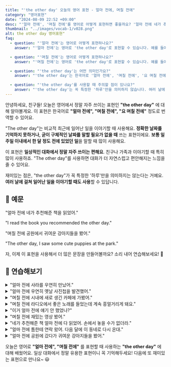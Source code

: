```yaml
---
title: "'the other day' 오늘의 영어 표현 - 얼마 전에, 며칠 전에"
category: "영어표현"
date: "2024-08-09 22:52 +09:00"
desc: "'얼마 전에', '며칠 전에'를 영어로 어떻게 표현하면 좋을까요? '얼마 전에 네가 추천해준 책을 읽었어', '며칠 전에 공원에서 귀여운 강아지들을 봤어' 등을 영어로 표현하는 법을 배워봅시다. 다양한 예문을 통해서 연습하고 본인의 표현으로 만들어 보세요."
thumbnail: "../images/vocab-1/v028.png"
alt: the other day 영어표현"
faq:
  - question: "'얼마 전에'는 영어로 어떻게 표현하나요?"
    answer: "'얼마 전에'는 영어로 'the other day'로 표현할 수 있습니다. 예를 들어, 'I saw Tom the other day'는 '얼마 전에 톰을 봤어'라는 의미입니다."

  - question: "'며칠 전에'는 영어로 어떻게 표현하나요?"
    answer: "'며칠 전에'는 영어로 'the other day'로 표현할 수 있습니다. 예를 들어, 'The other day, I found an old photo album'은 '며칠 전에 옛날 사진첩을 발견했어'라는 뜻입니다."

  - question: "'the other day'는 어떤 의미인가요?"
    answer: "'the other day'는 한국어로 '얼마 전에', '며칠 전에', '요 며칠 전에' 등으로 번역될 수 있습니다. 비교적 최근에 일어난 일을 이야기할 때 사용하며, 정확한 날짜를 언급할 필요가 없을 때 쓰는 표현입니다."

  - question: "'the other day'를 사용할 때 주의할 점이 있나요?"
    answer: "'the other day'는 꼭 특정한 '하루'만을 의미하지 않습니다. 여러 날에 걸쳐 일어난 일을 이야기할 때도 사용할 수 있습니다. 또한, 일상적인 대화에서 자주 사용되는 표현이므로 친구나 가족과 대화할 때 자연스럽게 사용할 수 있습니다."
---
```


안녕하세요, 친구들! 오늘은 영어에서 정말 자주 쓰이는 표현인 **"the other day"** 에 대해 알아볼게요. 이 표현은 한국어로 **"얼마 전에", "며칠 전에", "요 며칠 전에"** 정도로 번역할 수 있어요.

"The other day"는 비교적 최근에 일어난 일을 이야기할 때 사용해요. **정확한 날짜를 기억하지 못하거나, 굳이 구체적인 날짜를 말할 필요가 없을 때** 쓰는 표현이에요. **보통 일주일 이내에서 한 달 정도 전에 있었던 일**을 말할 때 많이 사용해요.

이 표현은 **일상적인 대화에서 정말 자주 쓰이는 편해요**. 친구나 가족과 이야기할 때 특히 많이 사용하죠. "The other day"를 사용하면 대화가 더 자연스럽고 편안해지는 느낌을 줄 수 있어요.

재미있는 점은, "the other day"가 꼭 특정한 '하루'만을 의미하지는 않는다는 거예요. **여러 날에 걸쳐 일어난 일을 이야기할 때도 사용**할 수 있답니다.

## 📖 예문

"얼마 전에 네가 추천해준 책을 읽었어."

"I read the book you recommended the other day."

"며칠 전에 공원에서 귀여운 강아지들을 봤어."

"The other day, I saw some cute puppies at the park."

자, 이제 이 표현을 사용해서 더 많은 문장을 만들어볼까요? 소리 내어 연습해보세요! 🚀

## 💬 연습해보기

<details>
<summary>"얼마 전에 사라를 우연히 만났어."</summary>
<span>"I ran into Sarah the other day."</span>
</details>

<details>
<summary>"얼마 전에 우연히 옛날 사진첩을 발견했어."</summary>
<span>"I <a href="/blog/친구를-우연히-만났어-영어표현/">came across</a> an old photo album the other day."</span>
</details>

<details>
<summary>"며칠 전에 시내에 새로 생긴 카페에 가봤어."</summary>
<span>"The other day, I tried that new coffee shop downtown."</span>
</details>

<details>
<summary>"며칠 전에 라디오에서 좋은 노래를 들었는데 계속 흥얼거리게 돼요."</summary>
<span>"I heard a fantastic song on the radio the other day and can’t stop humming it."</span>
</details>

<details>
<summary>"이거 얼마 전에 얘기 안 했었나?"</summary>
<span>"Didn't we just talk about this the other day?."</span>
</details>

<details>
<summary>"며칠 전에 재밌는 영상 봤어."</summary>
<span>"I saw the funniest video the other day."</span>
</details>

<details>
<summary>"네가 추천해준 책 얼마 전에 다 읽었어. 손에서 놓을 수가 없더라."</summary>
<span>"The other day, I finally finished that book you recommended. Couldn't put it down!"</span>
</details>

<details>
<summary>"얼마 전에 톰한테 연락 왔어. 다음 달에 이 동네로 다시 온대."</summary>
<span>"I heard from Tom the other day. He's moving back to town next month."</span>
</details>

<details>
<summary>"얼마 전에 공원에 갔다가 귀여운 강아지들을 봤어."</summary>
<span>"I was at the park the other day and saw the cutest puppies."</span>
</details>

오늘은 영어로 **"얼마 전에", "며칠 전에"** 를 표현할 때 사용하는 **"the other day"** 에 대해 배웠어요. 일상 대화에서 정말 유용한 표현이니 꼭 기억해두세요! 다음에 또 재미있는 표현으로 만나요~ 😃
